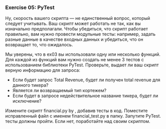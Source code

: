 ### Exercise 05: PyTest

Ну, скорость вашего скрипта — не единственный вопрос, который следует учитывать. Ваш скрипт может работать не так, как вы изначально предполагали. Чтобы убедиться, что скрипт работает правильно, вам нужно провести модульные тесты: например, задать разные данные в качестве входных данных и убедиться, что он возвращает то, что ожидалось.

Мы уверены, что в ex03 вы использовали одну или несколько функций. Для каждой из функций вам нужно создать не менее 3 тестов с использованием библиотеки PyTest. Проверьте, выдает ли ваш скрипт верную информацию для запроса:

* Если будет запрос Total Revenue, будет ли получен total revenue для данного тикера?
* Является ли возвращаемый тип кортежем?
* Если будет в запросе недействительное название тикера, будет ли исключение?

Измените скрипт financial.py by , добавив тесты в код. Поместите исправленный файл с именем financial_test.py в папку. Запутите PyTest. тесты должны пройти. Если нет, поработайте над своим скриптом.